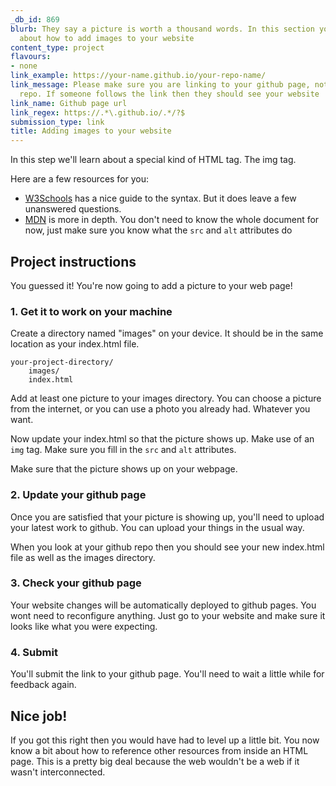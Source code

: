 ```yaml
---
_db_id: 869
blurb: They say a picture is worth a thousand words. In this section you'll learn
  about how to add images to your website
content_type: project
flavours:
- none
link_example: https://your-name.github.io/your-repo-name/
link_message: Please make sure you are linking to your github page, not just your
  repo. If someone follows the link then they should see your website
link_name: Github page url
link_regex: https://.*\.github.io/.*/?$
submission_type: link
title: Adding images to your website
---
```


In this step we'll learn about a special kind of HTML tag. The img tag.

Here are a few resources for you:

- [W3Schools](https://www.w3schools.com/html/html_images.asp) has a nice guide to the syntax. But it does leave a few unanswered questions.
- [MDN](https://developer.mozilla.org/en-US/docs/Learn/HTML/Multimedia_and_embedding/Images_in_HTML) is more in depth. You don't need to know the whole document for now, just make sure you know what the `src` and `alt` attributes do

## Project instructions

You guessed it! You're now going to add a picture to your web page!

### 1. Get it to work on your machine

Create a directory named "images" on your device. It should be in the same location as your index.html file. 

```
your-project-directory/
    images/
    index.html
```

Add at least one picture to your images directory. You can choose a picture from the internet, or you can use a photo you already had. Whatever you want.

Now update your index.html so that the picture shows up. Make use of an `img` tag. Make sure you fill in the `src` and `alt` attributes.

Make sure that the picture shows up on your webpage.

### 2. Update your github page

Once you are satisfied that your picture is showing up, you'll need to upload your latest work to github. You can upload your things in the usual way.

When you look at your github repo then you should see your new index.html file as well as the images directory. 

### 3. Check your github page 

Your website changes will be automatically deployed to github pages. You wont need to reconfigure anything. Just go to your website and make sure it looks like what you were expecting. 

### 4. Submit 

You'll submit the link to your github page. You'll need to wait a little while for feedback again.

## Nice job! 

If you got this right then you would have had to level up a little bit. You now know a bit about how to reference other resources from inside an HTML page. This is a pretty big deal because the web wouldn't be a web if it wasn't interconnected.